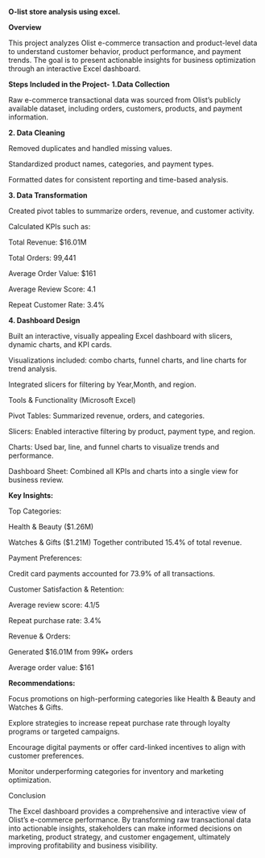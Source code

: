 **O-list store analysis using excel.**

**Overview**

This project analyzes Olist e-commerce transaction and product-level data to understand customer behavior, product performance, and payment trends. 
The goal is to present actionable insights for business optimization through an interactive Excel dashboard.


**Steps Included in the Project-**
**1.Data Collection**

Raw e-commerce transactional data was sourced from Olist’s publicly available dataset, including orders, customers, products, and payment information.

**2. Data Cleaning**

Removed duplicates and handled missing values.

Standardized product names, categories, and payment types.

Formatted dates for consistent reporting and time-based analysis.

**3. Data Transformation**

Created pivot tables to summarize orders, revenue, and customer activity.

Calculated KPIs such as:

Total Revenue: $16.01M

Total Orders: 99,441

Average Order Value: $161

Average Review Score: 4.1

Repeat Customer Rate: 3.4%

**4. Dashboard Design**

Built an interactive, visually appealing Excel dashboard with slicers, dynamic charts, and KPI cards.

Visualizations included: combo charts, funnel charts, and line charts for trend analysis.

Integrated slicers for filtering by Year,Month, and region.

Tools & Functionality (Microsoft Excel)

Pivot Tables: Summarized revenue, orders, and categories.

Slicers: Enabled interactive filtering by product, payment type, and region.

Charts: Used bar, line, and funnel charts to visualize trends and performance.

Dashboard Sheet: Combined all KPIs and charts into a single view for business review.

**Key Insights:**

Top Categories:

Health & Beauty ($1.26M)

Watches & Gifts ($1.21M)
Together contributed 15.4% of total revenue.

Payment Preferences:

Credit card payments accounted for 73.9% of all transactions.

Customer Satisfaction & Retention:

Average review score: 4.1/5

Repeat purchase rate: 3.4%

Revenue & Orders:

Generated $16.01M from 99K+ orders

Average order value: $161

**Recommendations:**

Focus promotions on high-performing categories like Health & Beauty and Watches & Gifts.

Explore strategies to increase repeat purchase rate through loyalty programs or targeted campaigns.

Encourage digital payments or offer card-linked incentives to align with customer preferences.

Monitor underperforming categories for inventory and marketing optimization.

Conclusion

The Excel dashboard provides a comprehensive and interactive view of Olist’s e-commerce performance. By transforming raw 
transactional data into actionable insights, stakeholders can make informed decisions on marketing, product strategy, and 
customer engagement, ultimately improving profitability and business visibility.
